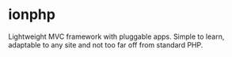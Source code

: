 ionphp
======

Lightweight MVC framework with pluggable apps. Simple to learn, adaptable to any site and not too far off from standard PHP.
